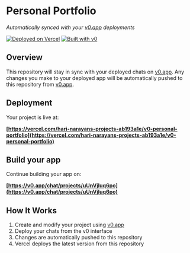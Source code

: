 # Personal Portfolio

*Automatically synced with your [v0.app](https://v0.app) deployments*

[![Deployed on Vercel](https://img.shields.io/badge/Deployed%20on-Vercel-black?style=for-the-badge&logo=vercel)](https://vercel.com/hari-narayans-projects-ab193a1e/v0-personal-portfolio)
[![Built with v0](https://img.shields.io/badge/Built%20with-v0.app-black?style=for-the-badge)](https://v0.app/chat/projects/uUnVjIuq6po)

## Overview

This repository will stay in sync with your deployed chats on [v0.app](https://v0.app).
Any changes you make to your deployed app will be automatically pushed to this repository from [v0.app](https://v0.app).

## Deployment

Your project is live at:

**[https://vercel.com/hari-narayans-projects-ab193a1e/v0-personal-portfolio](https://vercel.com/hari-narayans-projects-ab193a1e/v0-personal-portfolio)**

## Build your app

Continue building your app on:

**[https://v0.app/chat/projects/uUnVjIuq6po](https://v0.app/chat/projects/uUnVjIuq6po)**

## How It Works

1. Create and modify your project using [v0.app](https://v0.app)
2. Deploy your chats from the v0 interface
3. Changes are automatically pushed to this repository
4. Vercel deploys the latest version from this repository